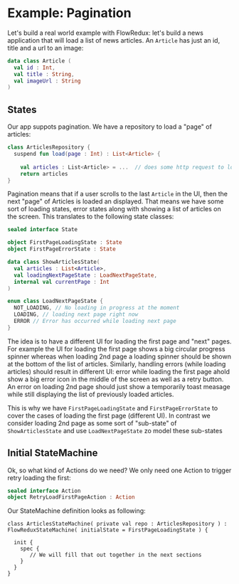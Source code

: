 # Example: Pagination

Let's build a real world example with FlowRedux: 
let's build a news application that will load a list of news articles.
An `Article` has just an id, title and a url to an image:

```kotlin
data class Article (
  val id : Int,
  val title : String,
  val imageUrl : String
)
```


## States

Our app suppots pagination. 
We have a repository to load a "page" of articles:

```kotlin
class ArticlesRepository {
  suspend fun load(page : Int) : List<Article> { 
   
    val articles : List<Article> = ...  // does some http request to load articles
    return articles
}
```

Pagination means that if a user scrolls to the last `Article` in the UI, then the next "page" of Articles is loaded an displayed.
That means we have some sort of loading states, error states along with showing a list of articles on the screen. 
This translates to the following state classes:

```kotlin
sealed interface State

object FirstPageLoadingState : State
object FirstPageErrorState : State

data class ShowArticlesState(
  val articles : List<Article>,
  val loadingNextPageState : LoadNextPageState,
  internal val currentPage : Int
)

enum class LoadNextPageState {
  NOT_LOADING, // No loading in progress at the moment
  LOADING, // loading next page right now
  ERROR // Error has occurred while loading next page
}
```

The idea is to have a different UI for loading the first page and "next" pages. 
For example the UI for loading the first page shows a big circular progress spinner  whereas when loading 2nd page a loading spinner should be shown at the bottom of the list of articles. 
Similarly, handling errors (while loading articles) should result in different UI: 
error while loading the first page ahold show a big error icon in the middle of the screen as well as a retry button. An error on loading 2nd page should just show a temporarily toast measage while still displaying the list of previously loaded articles.

This is why we have `FirstPageLoadingState` and `FirstPageErrorState` to cover the cases of loading the first page (different UI). 
In contrast we consider loading 2nd page as some sort of "sub-state" of `ShowArticlesState` and use `LoadNextPageState` zo model these sub-states

## Initial StateMachine

Ok, so what kind of Actions do we need?
We only need one Action to trigger retry loading the first:

```kotlin
sealed interface Action
object RetryLoadFirstPageAction : Action
```

Our StateMachine definition looks as following:

```
class ArticlesStateMachine( private val repo : ArticlesRepository ) : FlowReduxStateMachine( initialState = FirstPageLoadingState ) {

  init {
    spec {
       // We will fill that out together in the next sections
    }
  }
}
```
